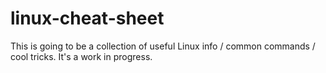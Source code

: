 # linux-cheat-sheet
This is going to be a collection of useful Linux info / common commands / cool tricks.
It's a work in progress.
